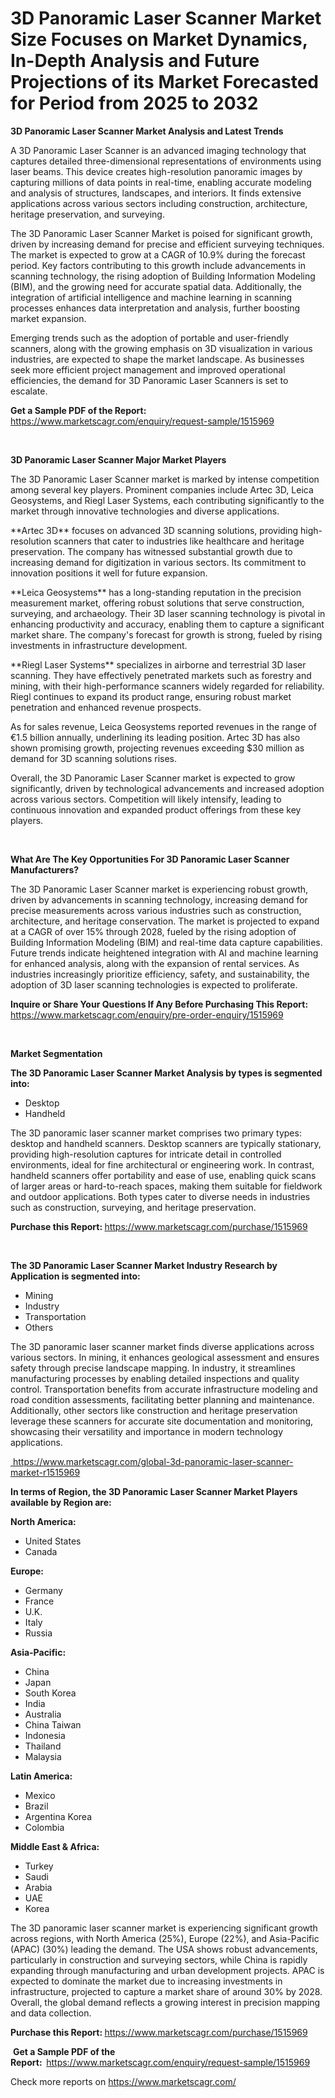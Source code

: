 <p><h1>3D Panoramic Laser Scanner Market Size Focuses on Market Dynamics, In-Depth Analysis and Future Projections of its Market Forecasted for Period from 2025 to 2032</h1></p><p><strong>3D Panoramic Laser Scanner Market Analysis and Latest Trends</strong></p>
<p><p>A 3D Panoramic Laser Scanner is an advanced imaging technology that captures detailed three-dimensional representations of environments using laser beams. This device creates high-resolution panoramic images by capturing millions of data points in real-time, enabling accurate modeling and analysis of structures, landscapes, and interiors. It finds extensive applications across various sectors including construction, architecture, heritage preservation, and surveying.</p><p>The 3D Panoramic Laser Scanner Market is poised for significant growth, driven by increasing demand for precise and efficient surveying techniques. The market is expected to grow at a CAGR of 10.9% during the forecast period. Key factors contributing to this growth include advancements in scanning technology, the rising adoption of Building Information Modeling (BIM), and the growing need for accurate spatial data. Additionally, the integration of artificial intelligence and machine learning in scanning processes enhances data interpretation and analysis, further boosting market expansion.</p><p>Emerging trends such as the adoption of portable and user-friendly scanners, along with the growing emphasis on 3D visualization in various industries, are expected to shape the market landscape. As businesses seek more efficient project management and improved operational efficiencies, the demand for 3D Panoramic Laser Scanners is set to escalate.</p></p>
<p><strong>Get a Sample PDF of the Report:&nbsp;</strong> <a href="https://www.marketscagr.com/enquiry/request-sample/1515969?utm_campaign=3095&utm_medium=2&utm_source=Github&utm_content=ia&utm_term=29032025&utm_id=3d-panoramic-laser-scanner">https://www.marketscagr.com/enquiry/request-sample/1515969</a></p>
<p>&nbsp;</p>
<p><strong>3D Panoramic Laser Scanner Major Market Players</strong></p>
<p><p>The 3D Panoramic Laser Scanner market is marked by intense competition among several key players. Prominent companies include Artec 3D, Leica Geosystems, and Riegl Laser Systems, each contributing significantly to the market through innovative technologies and diverse applications.</p><p>**Artec 3D** focuses on advanced 3D scanning solutions, providing high-resolution scanners that cater to industries like healthcare and heritage preservation. The company has witnessed substantial growth due to increasing demand for digitization in various sectors. Its commitment to innovation positions it well for future expansion.</p><p>**Leica Geosystems** has a long-standing reputation in the precision measurement market, offering robust solutions that serve construction, surveying, and archaeology. Their 3D laser scanning technology is pivotal in enhancing productivity and accuracy, enabling them to capture a significant market share. The company's forecast for growth is strong, fueled by rising investments in infrastructure development.</p><p>**Riegl Laser Systems** specializes in airborne and terrestrial 3D laser scanning. They have effectively penetrated markets such as forestry and mining, with their high-performance scanners widely regarded for reliability. Riegl continues to expand its product range, ensuring robust market penetration and enhanced revenue prospects.</p><p>As for sales revenue, Leica Geosystems reported revenues in the range of €1.5 billion annually, underlining its leading position. Artec 3D has also shown promising growth, projecting revenues exceeding $30 million as demand for 3D scanning solutions rises.</p><p>Overall, the 3D Panoramic Laser Scanner market is expected to grow significantly, driven by technological advancements and increased adoption across various sectors. Competition will likely intensify, leading to continuous innovation and expanded product offerings from these key players.</p></p>
<p>&nbsp;</p>
<p><strong>What Are The Key Opportunities For 3D Panoramic Laser Scanner Manufacturers?</strong></p>
<p><p>The 3D Panoramic Laser Scanner market is experiencing robust growth, driven by advancements in scanning technology, increasing demand for precise measurements across various industries such as construction, architecture, and heritage conservation. The market is projected to expand at a CAGR of over 15% through 2028, fueled by the rising adoption of Building Information Modeling (BIM) and real-time data capture capabilities. Future trends indicate heightened integration with AI and machine learning for enhanced analysis, along with the expansion of rental services. As industries increasingly prioritize efficiency, safety, and sustainability, the adoption of 3D laser scanning technologies is expected to proliferate.</p></p>
<p><strong>Inquire or Share Your Questions If Any Before Purchasing This Report:</strong> <a href="https://www.marketscagr.com/enquiry/pre-order-enquiry/1515969?utm_campaign=3095&utm_medium=2&utm_source=Github&utm_content=ia&utm_term=29032025&utm_id=3d-panoramic-laser-scanner">https://www.marketscagr.com/enquiry/pre-order-enquiry/1515969</a></p>
<p>&nbsp;</p>
<p><strong>Market Segmentation</strong></p>
<p><strong>The 3D Panoramic Laser Scanner Market Analysis by types is segmented into:</strong></p>
<p><ul><li>Desktop</li><li>Handheld</li></ul></p>
<p><p>The 3D panoramic laser scanner market comprises two primary types: desktop and handheld scanners. Desktop scanners are typically stationary, providing high-resolution captures for intricate detail in controlled environments, ideal for fine architectural or engineering work. In contrast, handheld scanners offer portability and ease of use, enabling quick scans of larger areas or hard-to-reach spaces, making them suitable for fieldwork and outdoor applications. Both types cater to diverse needs in industries such as construction, surveying, and heritage preservation.</p></p>
<p><strong>Purchase this Report:&nbsp;</strong><a href="https://www.marketscagr.com/purchase/1515969?utm_campaign=3095&utm_medium=2&utm_source=Github&utm_content=ia&utm_term=29032025&utm_id=3d-panoramic-laser-scanner">https://www.marketscagr.com/purchase/1515969</a></p>
<p>&nbsp;</p>
<p><strong>The 3D Panoramic Laser Scanner Market Industry Research by Application is segmented into:</strong></p>
<p><ul><li>Mining</li><li>Industry</li><li>Transportation</li><li>Others</li></ul></p>
<p><p>The 3D panoramic laser scanner market finds diverse applications across various sectors. In mining, it enhances geological assessment and ensures safety through precise landscape mapping. In industry, it streamlines manufacturing processes by enabling detailed inspections and quality control. Transportation benefits from accurate infrastructure modeling and road condition assessments, facilitating better planning and maintenance. Additionally, other sectors like construction and heritage preservation leverage these scanners for accurate site documentation and monitoring, showcasing their versatility and importance in modern technology applications.</p></p>
<p><a href="https://www.marketscagr.com/global-3d-panoramic-laser-scanner-market-r1515969?utm_campaign=3095&utm_medium=2&utm_source=Github&utm_content=ia&utm_term=29032025&utm_id=3d-panoramic-laser-scanner">&nbsp;https://www.marketscagr.com/global-3d-panoramic-laser-scanner-market-r1515969</a></p>
<p><strong>In terms of Region, the 3D Panoramic Laser Scanner Market Players available by Region are:</strong></p>
<p>
    <p> <strong> North America: </strong>
        <ul>
            <li>United States</li>
            <li>Canada</li>
        </ul>
        </p> 
    <p> <strong> Europe: </strong>
        <ul>
            <li>Germany</li>
            <li>France</li>
            <li>U.K.</li>
            <li>Italy</li>
            <li>Russia</li>
        </ul>
        </p> 
    <p> <strong> Asia-Pacific: </strong>
        <ul>
            <li>China</li>
            <li>Japan</li>
            <li>South Korea</li>
            <li>India</li>
            <li>Australia</li>
            <li>China Taiwan</li>
            <li>Indonesia</li>
            <li>Thailand</li>
            <li>Malaysia</li>
        </ul>
        </p> 
    <p> <strong> Latin America: </strong>
        <ul>
            <li>Mexico</li>
            <li>Brazil</li>
            <li>Argentina Korea</li>
            <li>Colombia</li>
        </ul>
        </p> 
    <p> <strong> Middle East & Africa: </strong>
        <ul>
            <li>Turkey</li>
            <li>Saudi</li>
            <li>Arabia</li>
            <li>UAE</li>
            <li>Korea</li>
        </ul>
    </p>
    </p>
<p><p>The 3D panoramic laser scanner market is experiencing significant growth across regions, with North America (25%), Europe (22%), and Asia-Pacific (APAC) (30%) leading the demand. The USA shows robust advancements, particularly in construction and surveying sectors, while China is rapidly expanding through manufacturing and urban development projects. APAC is expected to dominate the market due to increasing investments in infrastructure, projected to capture a market share of around 30% by 2028. Overall, the global demand reflects a growing interest in precision mapping and data collection.</p></p>
<p><strong>Purchase this Report: </strong><a href="https://www.marketscagr.com/purchase/1515969?utm_campaign=3095&utm_medium=2&utm_source=Github&utm_content=ia&utm_term=29032025&utm_id=3d-panoramic-laser-scanner">https://www.marketscagr.com/purchase/1515969</a></p>
<p>&nbsp;<strong>Get a Sample PDF of the Report:&nbsp;&nbsp;</strong><a href="https://www.marketscagr.com/enquiry/request-sample/1515969?utm_campaign=3095&utm_medium=2&utm_source=Github&utm_content=ia&utm_term=29032025&utm_id=3d-panoramic-laser-scanner">https://www.marketscagr.com/enquiry/request-sample/1515969</a></p>
<p><strong></strong></p>
<p>Check more reports on <a href="https://www.marketscagr.com/?utm_campaign=3095&utm_medium=2&utm_source=Github&utm_content=ia&utm_term=29032025&utm_id=3d-panoramic-laser-scanner">https://www.marketscagr.com/</a></p>